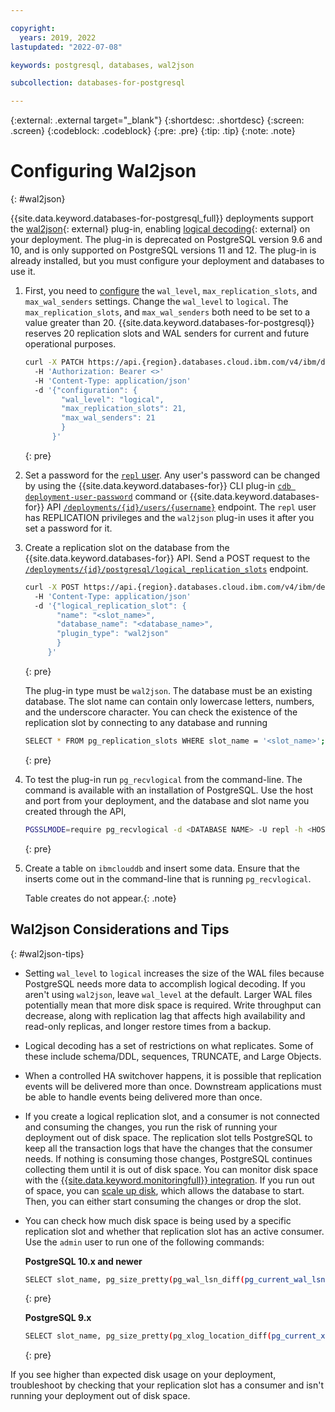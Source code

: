 ```yaml
---

copyright:
  years: 2019, 2022
lastupdated: "2022-07-08"

keywords: postgresql, databases, wal2json

subcollection: databases-for-postgresql

---
```


{:external: .external target="_blank"}
{:shortdesc: .shortdesc}
{:screen: .screen}
{:codeblock: .codeblock}
{:pre: .pre}
{:tip: .tip}
{:note: .note}


# Configuring Wal2json
{: #wal2json}
   
{{site.data.keyword.databases-for-postgresql_full}} deployments support the [wal2json](https://github.com/eulerto/wal2json){: external} plug-in, enabling [logical decoding](https://www.postgresql.org/docs/current/logicaldecoding-explanation.html){: external} on your deployment. The plug-in is deprecated on PostgreSQL version 9.6 and 10, and is only supported on PostgreSQL versions 11 and 12. The plug-in is already installed, but you must configure your deployment and databases to use it. 
   
1. First, you need to [configure](/docs/databases-for-postgresql?topic=databases-for-postgresql-changing-configuration) the `wal_level`, `max_replication_slots`, and `max_wal_senders` settings. Change the `wal_level` to `logical`. The `max_replication_slots`, and `max_wal_senders` both need to be set to a value greater than 20. {{site.data.keyword.databases-for-postgresql}} reserves 20 replication slots and WAL senders for current and future operational purposes.
   ```sh
   curl -X PATCH https://api.{region}.databases.cloud.ibm.com/v4/ibm/deployments/{id}/configuration 
     -H 'Authorization: Bearer <>'
     -H 'Content-Type: application/json'
     -d '{"configuration": {
           "wal_level": "logical",
           "max_replication_slots": 21,
           "max_wal_senders": 21
           }
         }'
   ```
   {: pre}
   
2. Set a password for the [`repl` user](/docs/databases-for-postgresql?topic=databases-for-postgresql-user-management#the-repl-user). 
   Any user's password can be changed by using the {{site.data.keyword.databases-for}} CLI plug-in [`cdb deployment-user-password`](/docs/databases-cli-plugin?topic=databases-cli-plugin-cdb-reference#deployment-user-password) command or {{site.data.keyword.databases-for}} API [`/deployments/{id}/users/{username}`](https://cloud.ibm.com/apidocs/cloud-databases-api#set-database-level-user-s-password) endpoint. The `repl` user has REPLICATION privileges and the `wal2json` plug-in uses it after you set a password for it.
   
3. Create a replication slot on the database from the {{site.data.keyword.databases-for}} API. Send a POST request to the [`/deployments/{id}/postgresql/logical_replication_slots`](https://cloud.ibm.com/apidocs/cloud-databases-api#create-a-new-logical-replication-slot) endpoint.
   ```sh
   curl -X POST https://api.{region}.databases.cloud.ibm.com/v4/ibm/deployments/{id}/postgresql/logical_replication_slots   -H 'Authorization: Bearer <>'
     -H 'Content-Type: application/json' 
     -d '{"logical_replication_slot": {
          "name": "<slot_name>",
          "database_name": "<database_name>",
          "plugin_type": "wal2json"
          }
        }'
   ```
   {: pre}
   
   The plug-in type must be `wal2json`. The database must be an existing database. The slot name can contain only lowercase letters, numbers, and the underscore character. You can check the existence of the replication slot by connecting to any database and running 
   ```sh
   SELECT * FROM pg_replication_slots WHERE slot_name = '<slot_name>';
   ```
   {: pre}
   
4. To test the plug-in run `pg_recvlogical` from the command-line. The command is available with an installation of PostgreSQL. Use the host and port from your deployment, and the database and slot name you created through the API,

   ```sh
   PGSSLMODE=require pg_recvlogical -d <DATABASE NAME> -U repl -h <HOST> -p <PORT>    --slot <SLOT NAME> --start -o pretty-print=1 -f -
   ```
   {: pre}
   
5. Create a table on `ibmclouddb` and insert some data. Ensure that the inserts come out in the command-line that is running `pg_recvlogical`. 

   Table creates do not appear.{: .note}
   
## Wal2json Considerations and Tips
{: #wal2json-tips}
   
- Setting `wal_level` to `logical` increases the size of the WAL files because PostgreSQL needs more data to accomplish logical decoding. If you aren't using `wal2json`, leave `wal_level` at the default. Larger WAL files potentially mean that more disk space is required. Write throughput can decrease, along with replication lag that affects high availability and read-only replicas, and longer restore times from a backup.
   
- Logical decoding has a set of restrictions on what replicates. Some of these include schema/DDL, sequences, TRUNCATE, and Large Objects.
   
- When a controlled HA switchover happens, it is possible that replication events will be delivered more than once. Downstream applications must be able to handle events being delivered more than once.
   
- If you create a logical replication slot, and a consumer is not connected and consuming the changes, you run the risk of running your deployment out of disk space. The replication slot tells PostgreSQL to keep all the transaction logs that have the changes that the consumer needs. If nothing is consuming those changes, PostgreSQL continues collecting them until it is out of disk space. You can monitor disk space with the [{{site.data.keyword.monitoringfull}} integration](/docs/databases-for-postgresql?topic=databases-for-postgresql-monitoring). If you run out of space, you can [scale up disk](/docs/databases-for-postgresql?topic=databases-for-postgresql-resources-scaling), which allows the database to start. Then, you can either start consuming the changes or drop the slot.
   
- You can check how much disk space is being used by a specific replication slot and whether that replication slot has an active consumer. Use the `admin` user to run one of the following commands:  
   
   **PostgreSQL 10.x and newer**
    ```sh
    SELECT slot_name, pg_size_pretty(pg_wal_lsn_diff(pg_current_wal_lsn(),restart_lsn)) AS lag, active from pg_replication_slots WHERE slot_type='logical';
    ```
    {: pre}
   
   **PostgreSQL 9.x**
    ```sh
    SELECT slot_name, pg_size_pretty(pg_xlog_location_diff(pg_current_xlog_location(),restart_lsn)) AS lag, active FROM pg_replication_slots WHERE slot_type='logical';
    ```
    {: pre}
   
If you see higher than expected disk usage on your deployment, troubleshoot by checking that your replication slot has a consumer and isn't running your deployment out of disk space.  
   
